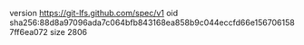 version https://git-lfs.github.com/spec/v1
oid sha256:88d8a97096ada7c064bfb843168ea858b9c044eccfd66e1567061587ff6ea072
size 2806
